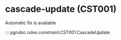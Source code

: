 # cascade-update (CST001)

Automatic fix is available

::: pgrubic.rules.constraint.CST001.CascadeUpdate

